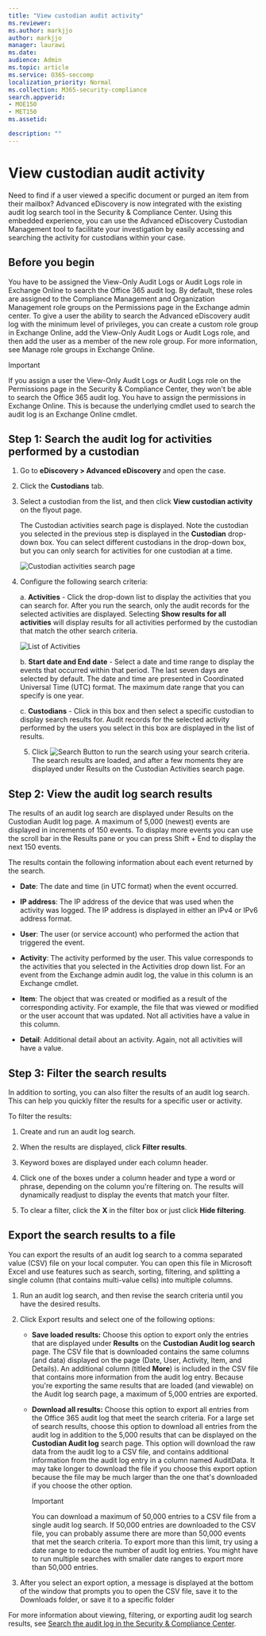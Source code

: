```yaml
---
title: "View custodian audit activity"
ms.reviewer: 
ms.author: markjjo
author: markjjo
manager: laurawi
ms.date: 
audience: Admin
ms.topic: article
ms.service: O365-seccomp
localization_priority: Normal
ms.collection: M365-security-compliance 
search.appverid: 
- MOE150
- MET150
ms.assetid: 

description: ""
---
```

# View custodian audit activity

Need to find if a user viewed a specific document or purged an item from their mailbox? Advanced eDiscovery is now integrated with the existing audit log search tool in the Security & Compliance Center. Using this embedded experience, you can use the Advanced eDiscovery Custodian Management tool to facilitate your investigation by easily accessing and searching the activity for custodians within your case.

## Before you begin

You have to be assigned the View-Only Audit Logs or Audit Logs role in Exchange Online to search the Office 365 audit log. By default, these roles are assigned to the Compliance Management and Organization Management role groups on the Permissions page in the Exchange admin center. To give a user the ability to search the Advanced eDiscovery audit log with the minimum level of privileges, you can create a custom role group in Exchange Online, add the View-Only Audit Logs or Audit Logs role, and then add the user as a member of the new role group. For more information, see Manage role groups in Exchange Online.

> [!IMPORTANT]
> If you assign a user the View-Only Audit Logs or Audit Logs role on the Permissions page in the Security & Compliance Center, they won't be able to search the Office 365 audit log. You have to assign the permissions in Exchange Online. This is because the underlying cmdlet used to search the audit log is an Exchange Online cmdlet.

## Step 1: Search the audit log for activities performed by a custodian

1. Go to  **eDiscovery > Advanced eDiscovery** and open the case.
  
2. Click the **Custodians** tab.
  
3. Select a custodian from the list, and then click **View custodian activity** on the flyout page.

    The Custodian activities search page is displayed. Note the custodian you selected in the previous step is displayed in the **Custodian** drop-down box. You can select different custodians in the drop-down box, but you can only search for activities for one custodian at a time.

    ![Custodian activities search page](../media/AeDCustodianActivities1.png)
   
4. Configure the following search criteria:
      
   a. **Activities** - Click the drop-down list to display the activities that you can search for. After you run the search, only the audit records for the selected activities are displayed. Selecting **Show results for all activities** will display results for all activities performed by the custodian that match the other search criteria.

      ![List of Activities](../media/CustodianActivityAudit.PNG)
      
      b. **Start date and End date** - Select a date and time range to display the events that occurred within that period. The last seven days are selected by default. The date and time are presented in Coordinated Universal Time (UTC) format. The maximum date range that you can specify is one year.
      
      c. **Custodians** - Click in this box and then select a specific custodian to display search results for. Audit records for the selected activity performed by the users you select in this box are displayed in the list of results.
      
   5. Click   ![Search Button](../media/SearchButton.PNG)  to run the search using your search criteria. The search results are loaded, and after a few moments they are displayed under Results on the Custodian Activities search page. 

## Step 2: View the audit log search results

The results of an audit log search are displayed under Results on the Custodian Audit log page. A maximum of 5,000 (newest) events are displayed in increments of 150 events. To display more events you can use the scroll bar in the Results pane or you can press Shift + End to display the next 150 events.

The results contain the following information about each event returned by the search.
- **Date**: The date and time (in UTC format) when the event occurred.

- **IP address**: The IP address of the device that was used when the activity was logged. The IP address is displayed in either an IPv4 or IPv6 address format.

- **User**: The user (or service account) who performed the action that triggered the event.

- **Activity**: The activity performed by the user. This value corresponds to the activities that you selected in the Activities drop down list. For an event from the Exchange admin audit log, the value in this column is an Exchange cmdlet.

- **Item**: The object that was created or modified as a result of the corresponding activity. For example, the file that was viewed or modified or the user account that was updated. Not all activities have a value in this column.

- **Detail**: Additional detail about an activity. Again, not all activities will have a value.

## Step 3: Filter the search results

In addition to sorting, you can also filter the results of an audit log search. This can help you quickly filter the results for a specific user or activity. 

To filter the results:

 1. Create and run an audit log search.
  
2. When the results are displayed, click **Filter results**.
 
3. Keyword boxes are displayed under each column header.
  
4. Click one of the boxes under a column header and type a word or phrase, depending on the column you're filtering on. The results will dynamically readjust to display the events that match your filter.
  
5. To clear a filter, click the **X** in the filter box or just click **Hide filtering**.

## Export the search results to a file

You can export the results of an audit log search to a comma separated value (CSV) file on your local computer. You can open this file in Microsoft Excel and use features such as search, sorting, filtering, and splitting a single column (that contains multi-value cells) into multiple columns.

1. Run an audit log search, and then revise the search criteria until you have the desired results.
  
2. Click Export results and select one of the following options:

    - **Save loaded results:** Choose this option to export only the entries that are displayed under **Results** on the **Custodian Audit log search** page. The CSV file that is downloaded contains the same columns (and data) displayed on the page (Date, User, Activity, Item, and Details). An additional column (titled **More**) is included in the CSV file that contains more information from the audit log entry. Because you're exporting the same results that are loaded (and viewable) on the Audit log search page, a maximum of 5,000 entries are exported.
        
    - **Download all results:** Choose this option to export all entries from the Office 365 audit log that meet the search criteria. For a large set of search results, choose this option to download all entries from the audit log in addition to the 5,000 results that can be displayed on the **Custodian Audit log** search page. This option will download the raw data from the audit log to a CSV file, and contains additional information from the audit log entry in a column named AuditData. It may take longer to download the file if you choose this export option because the file may be much larger than the one that's downloaded if you choose the other option.
    
      > [!IMPORTANT]
      > You can download a maximum of 50,000 entries to a CSV file from a single audit log search. If 50,000 entries are downloaded to the CSV file, you can probably assume there are more than 50,000 events that met the search criteria. To export more than this limit, try using a date range to reduce the number of audit log entries. You might have to run multiple searches with smaller date ranges to export more than 50,000 entries.
        

3. After you select an export option, a message is displayed at the bottom of the window that prompts you to open the CSV file, save it to the Downloads folder, or save it to a specific folder

For more information about viewing, filtering, or exporting audit log search results, see [Search the audit log in the Security & Compliance Center](../search-the-audit-log-in-security-and-compliance.md).
